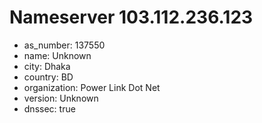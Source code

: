 # Nameserver 103.112.236.123

* as_number: 137550
* name: Unknown
* city: Dhaka
* country: BD
* organization: Power Link Dot Net
* version: Unknown
* dnssec: true
